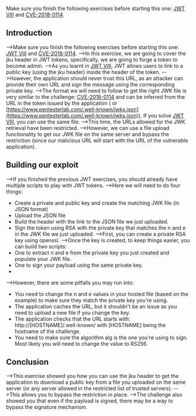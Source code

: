 Make sure you finish the following exercises before starting this one: [JWT VIII](http://pentesterlab.com/exercises/jwt_viii/) and [CVE-2018-0114](https://pentesterlab.com/exercises/cve-2018-0114/).

## Introduction
-->Make sure you finish the following exercises before starting this one: [JWT VIII](http://pentesterlab.com/exercises/jwt_viii/) and [CVE-2018-0114](https://pentesterlab.com/exercises/cve-2018-0114/).
-->In this exercise, we are going to cover the jku header in JWT tokens, specifically, we are going to forge a token to become admin.
-->As you learnt in [JWT VIII](http://pentesterlab.com/exercises/jwt_viii/), JWT allows users to link to a public key (using the jku header) inside the header of the token.
-->However, the application should never trust this URL, as an attacker can provide their own URL and sign the message using the corresponding private key.
-->The format we will need to follow to get the right JWK file is very similar to the challenge: [CVE-2018-0114](https://pentesterlab.com/exercises/cve-2018-0114/) and can be inferred from the URL in the token issued by the application ( or [https://www.pentesterlab.com/.well-known/jwks.json](https://www.pentesterlab.com/.well-known/jwks.json)). If you solve [JWT VIII](http://pentesterlab.com/exercises/jwt_viii/), you can use the same file.
-->This time, the URLs allowed for the JWK retrieval have been restricted.
-->However, we can use a file upload functionality to get our JWK file on the same server and bypass the restriction (since our malicious URL will start with the URL of the vulnerable application).

## Building our exploit
-->If you finished the previous JWT exercises, you should already have multiple scripts to play with JWT tokens.
-->Here we will need to do four things:
-   Create a private and public key and create the matching JWK file (in JSON format)
-   Upload the JSON file
-   Build the header with the link to the JSON file we just uploaded.
-   Sign the token using RSA with the private key that matches the n and e in the JWK file we just uploaded.
-->First, you can create a private RSA key using openssl.
-->Once the key is created, to keep things easier, you can build two scripts:
-   One to extract n and e from the private key you just created and populate your JWK file.
-   One to sign your payload using the same private key.
- 
-->However, there are some pitfalls you may run into:
-   You need to change the n and e values in your hosted file (based on the example) to make sure they match the private key you're using.
-   The application caches the URL, but it shouldn't be an issue as you need to upload a new file if you change the key.
-   The application checks that the URL starts with: http://[HOSTNAME]/.well-known/ with [HOSTNAME] being the hostname of the challenge.
-   You need to make sure the algorithm alg is the one you're using to sign. Most likely you will need to change the value to RS256.

## Conclusion
-->This exercise showed you how you can use the jku header to get the application to download a public key from a file you uploaded on the same server (or any server allowed in the restricted list of trusted servers).
-->This allows you to bypass the restriction in place.
-->The challenge also showed you that even if the payload is signed, there may be a way to bypass the signature mechanism.